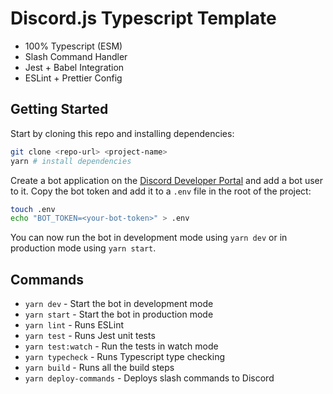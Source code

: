 # Discord.js Typescript Template

- 100% Typescript (ESM)
- Slash Command Handler
- Jest + Babel Integration
- ESLint + Prettier Config

## Getting Started

Start by cloning this repo and installing dependencies:

```bash
git clone <repo-url> <project-name>
yarn # install dependencies
```

Create a bot application on the [Discord Developer Portal](https://discord.com/developers/applications) and add a bot user to it. Copy the bot token and add it to a `.env` file in the root of the project:

```bash
touch .env
echo "BOT_TOKEN=<your-bot-token>" > .env
```

You can now run the bot in development mode using `yarn dev` or in production mode using `yarn start`.

## Commands

- `yarn dev` - Start the bot in development mode
- `yarn start` - Start the bot in production mode
- `yarn lint` - Runs ESLint
- `yarn test` - Runs Jest unit tests
- `yarn test:watch` - Run the tests in watch mode
- `yarn typecheck` - Runs Typescript type checking
- `yarn build` - Runs all the build steps
- `yarn deploy-commands` - Deploys slash commands to Discord
